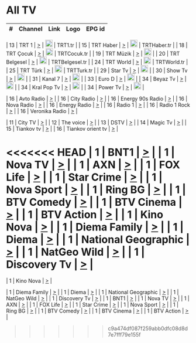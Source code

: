<h1>All TV</h1>

| #   | Channel        | Link  | Logo | EPG id |
|:---:|:--------------:|:-----:|:----:|:------:|

| 13  | TRT 1            | [>](https://tv-trt1.medya.trt.com.tr/master.m3u8) | <img height="20" src="https://i.imgur.com/j786OLG.png"/> | TRT1.tr |
| 15  | TRT Haber        | [>](https://tv-trthaber.medya.trt.com.tr/master.m3u8) | <img height="20" src="https://i.imgur.com/OVfo8Ab.png"/> | TRTHaber.tr |
| 18  | TRT Çocuk        | [>](https://tv-trtcocuk.medya.trt.com.tr/master.m3u8) | <img height="20" src="https://i.imgur.com/QLFmD6d.png"/> | TRTCocuk.tr |
| 19  | TRT Müzik        | [>](https://tv-trtmuzik.medya.trt.com.tr/master.m3u8) | <img height="20" src="https://i.imgur.com/fIVFCEd.png"/> |
| 20  | TRT Belgesel     | [>](https://tv-trtbelgesel.medya.trt.com.tr/master.m3u8) | <img height="20" src="https://i.imgur.com/MGO87pe.png"/> | TRTBelgesel.tr |
| 24  | TRT World        | [>](https://tv-trtworld.medya.trt.com.tr/master.m3u8) | <img height="20" src="https://i.imgur.com/JEA2xpv.png"/> | TRTWorld.tr |
| 25  | TRT Türk         | [>](https://tv-trtturk.medya.trt.com.tr/master.m3u8) | <img height="20" src="https://i.imgur.com/OSTOQNw.png"/> | TRTTurk.tr |
| 29  | Star Tv   | [>](https://dogus-live.daioncdn.net/startv/startv_360p.m3u8) | <img height="20" src="https://i.imgur.com/IebUZx1.png"/> |
| 30  | Show Tv     | [>](https://ciner-live.daioncdn.net/showtv/showtv.m3u8) | <img height="20" src="https://i.imgur.com/IebUZx1.png"/> |
| 31  | Kanal 7     | [>](https://kanal7-live.daioncdn.net/kanal7/kanal7.m3u8) | <img height="20" src="https://i.imgur.com/IebUZx1.png"/> |
| 33  | Euro D    | [>](https://www.youtube.com/user/KanalD/live) | <img height="20" src="https://i.imgur.com/IebUZx1.png"/> |
| 34  | Beyaz Tv     | [>](https://beyaztv-live.daioncdn.net/beyaztv/beyaztv.m3u8) | <img height="20" src="https://i.imgur.com/IebUZx1.png"/> |
| 34  | Kral Pop Tv     | [>](https://www.youtube.com/watch?v=GuFTuKoXepw) | <img height="20" src="https://i.imgur.com/IebUZx1.png"/> |
| 34  | Power Tv     | [>](https://livetv.powerapp.com.tr/powerTV/powerhd.smil/chunklist.m3u8) | <img height="20" src="https://i.imgur.com/IebUZx1.png"/> |

| 16  | Avto Radio | [>](http://stream.metacast.eu/avtoradio.mp3.m3u) |
| 16  | City Radio | [>](http://stream.metacast.eu/city.aac.m3u) |
| 16  | Energy 90s Radio | [>](http://stream.metacast.eu/energy-90s.m3u) |
| 16  | Nova Radio | [>](http://stream.metacast.eu/nova.aac.m3u) |
| 16  | Energy Radio | [>](http://stream.metacast.eu/nrj.aac.m3u) |
| 16  | Radio 1 | [>](http://stream.metacast.eu/radio1.aac.m3u) |
| 16  | Radio 1 Rock | [>](http://stream.metacast.eu/radio1rock.aac.m3u) |
| 16  | Veronika Radio | [>](http://stream.metacast.eu/veronika.aac.m3u) |

| 11  | City TV | [>](https://tv.city.bg/play/tshls/citytv/index.m3u8) |
| 12  | The voice | [>](https://bss1.neterra.tv/thevoice/thevoice.m3u8) |
| 13  | DSTV | [>](http://46.249.95.140:8081/hls/data.m3u8) |
| 14  | Magic Tv | [>](https://bss1.neterra.tv/magictv/magictv.m3u8) |
| 15  | Tiankov tv | [>](https://streamer103.neterra.tv/tiankov-folk/live.m3u8) |
| 16  | Tiankov orient tv | [>](https://streamer103.neterra.tv/tiankov-orient/live.m3u8) |

<<<<<<< HEAD
| 1 | BNT1 | [>](https://ymkaya.xyz:15162/tv/bnt1/playlist.m3u8?wmsAuthSign=c2VydmVyX3RpbWU9Ny8zMS8yMDI1IDE6MTA6MzcgUE0maGFzaF92YWx1ZT1RNkR3bkNreDhMZ2U4eEhqSzBkd0tBPT0mdmFsaWRtaW51dGVzPTYw) |
| 1 | Nova TV | [>](https://ymkaya.xyz:15162/tv/novatv/playlist.m3u8?wmsAuthSign=c2VydmVyX3RpbWU9Ny8zMS8yMDI1IDE6MTA6NDcgUE0maGFzaF92YWx1ZT1TMk9RZExvdW9rbmp4cnpVYkVwWkJ3PT0mdmFsaWRtaW51dGVzPTYw) |
| 1 | AXN | [>](https://ymkaya.xyz:15162/tv/axn/playlist.m3u8?wmsAuthSign=c2VydmVyX3RpbWU9Ny8zMS8yMDI1IDE6MTA6NTcgUE0maGFzaF92YWx1ZT1DcHkvWmZFbnpwY2JwbnhjdmJHUWhRPT0mdmFsaWRtaW51dGVzPTYw) |
| 1 | FOX Life | [>](https://ymkaya.xyz:15162/tv/foxlife/playlist.m3u8?wmsAuthSign=c2VydmVyX3RpbWU9Ny8zMS8yMDI1IDE6MTE6MDYgUE0maGFzaF92YWx1ZT1xdjBKd3N3U3VpelpsSE9EcTRqbmpBPT0mdmFsaWRtaW51dGVzPTYw) |
| 1 | Star Crime | [>](https://ymkaya.xyz:15162/tv/foxcrime/playlist.m3u8?wmsAuthSign=c2VydmVyX3RpbWU9Ny8zMS8yMDI1IDE6MTE6MTcgUE0maGFzaF92YWx1ZT1ZOG83YXlhZG10dFg4eFN6bVRMSzNRPT0mdmFsaWRtaW51dGVzPTYw) |
| 1 | Nova Sport | [>](https://ymkaya.xyz:15162/tv/novasport/playlist.m3u8?wmsAuthSign=c2VydmVyX3RpbWU9Ny8zMS8yMDI1IDE6MTE6MjkgUE0maGFzaF92YWx1ZT1YQzlaV3MvZXhTRkxFWDQ2Yys4K2tBPT0mdmFsaWRtaW51dGVzPTYw) |
| 1 | Ring BG | [>](https://ymkaya.xyz:15162/tv/ringbg/playlist.m3u8?wmsAuthSign=c2VydmVyX3RpbWU9Ny8zMS8yMDI1IDE6MTE6MzkgUE0maGFzaF92YWx1ZT02QTRLNXgrTmV4WVp3ZlF5N3BhYkVRPT0mdmFsaWRtaW51dGVzPTYw) |
| 1 | BTV Comedy | [>](https://ymkaya.xyz:15162/tv/btvcomedy/playlist.m3u8?wmsAuthSign=c2VydmVyX3RpbWU9Ny8zMS8yMDI1IDE6MTE6NDkgUE0maGFzaF92YWx1ZT1ueTlDeUVCaWoxbjBTSkgySWNkZmxBPT0mdmFsaWRtaW51dGVzPTYw) |
| 1 | BTV Cinema | [>](https://ymkaya.xyz:15162/tv/btvcinema/playlist.m3u8?wmsAuthSign=c2VydmVyX3RpbWU9Ny8zMS8yMDI1IDE6MTE6NTkgUE0maGFzaF92YWx1ZT1xY2laeENmYmdNMzB3Wi9UV1JwLzlnPT0mdmFsaWRtaW51dGVzPTYw) |
| 1 | BTV Action | [>](https://ymkaya.xyz:15162/tv/btvaction/playlist.m3u8?wmsAuthSign=c2VydmVyX3RpbWU9Ny8zMS8yMDI1IDE6MTI6MDggUE0maGFzaF92YWx1ZT1tM1RQMU96b2JrdzN6S1JSZk03UEdRPT0mdmFsaWRtaW51dGVzPTYw) |
| 1 | Kino Nova | [>](https://ymkaya.xyz:15162/tv/kinonova/playlist.m3u8?wmsAuthSign=c2VydmVyX3RpbWU9Ny8zMS8yMDI1IDE6MTI6MTggUE0maGFzaF92YWx1ZT1nV0Zhdmp2aDBOVTI0S01PcDRrMm1RPT0mdmFsaWRtaW51dGVzPTYw) |
| 1 | Diema Family | [>](https://ymkaya.xyz:15162/tv/diemafamily/playlist.m3u8?wmsAuthSign=c2VydmVyX3RpbWU9Ny8zMS8yMDI1IDE6MTI6MjggUE0maGFzaF92YWx1ZT02cDJpWVZiWGJYdk9TR21DSUU2OW13PT0mdmFsaWRtaW51dGVzPTYw) |
| 1 | Diema | [>](https://ymkaya.xyz:15162/tv/diema/playlist.m3u8?wmsAuthSign=c2VydmVyX3RpbWU9Ny8zMS8yMDI1IDE6MTI6MzggUE0maGFzaF92YWx1ZT1WYWo5RmExR0ZTcWZjRmFqMHZYUTdBPT0mdmFsaWRtaW51dGVzPTYw) |
| 1 | National Geographic | [>](https://ymkaya.xyz:15162/tv/natgeo/playlist.m3u8?wmsAuthSign=c2VydmVyX3RpbWU9Ny8zMS8yMDI1IDE6MTI6NDggUE0maGFzaF92YWx1ZT1MYXptc3VoRU5pK2lQQVcxNGs1Q2dRPT0mdmFsaWRtaW51dGVzPTYw) |
| 1 | NatGeo Wild | [>](https://ymkaya.xyz:15162/tv/natgeowild/playlist.m3u8?wmsAuthSign=c2VydmVyX3RpbWU9Ny8zMS8yMDI1IDE6MTI6NTggUE0maGFzaF92YWx1ZT1vOFFsWTQ1SUtuQlZGYmF4Zzd4VUFRPT0mdmFsaWRtaW51dGVzPTYw) |
| 1 | Discovery Tv | [>](https://ymkaya.xyz:15162/tv/discovery/playlist.m3u8?wmsAuthSign=c2VydmVyX3RpbWU9Ny8zMS8yMDI1IDE6MTM6MDggUE0maGFzaF92YWx1ZT1ncnNRd1gzeUF5NmdDYTRnVS80eUh3PT0mdmFsaWRtaW51dGVzPTYw) |
=======


| 1 | Kino Nova | [>](https://ymkaya.xyz:11336/tv/kinonova/playlist.m3u8?wmsAuthSign=c2VydmVyX3RpbWU9MS8yLzIwMjUgNDo0MDoyMCBBTSZoYXNoX3ZhbHVlPWlFS1FrWEtMMVRFM3l5YklUWUJQUHc9PSZ2YWxpZG1pbnV0ZXM9NjA=) |

| 1 | Diema Family | [>](https://ymkaya.xyz:11336/tv/diemafamily/playlist.m3u8?wmsAuthSign=c2VydmVyX3RpbWU9MS8yLzIwMjUgNDo0MDozMCBBTSZoYXNoX3ZhbHVlPUVUaTVKTldvZTF5WVVCM0YwL21kaXc9PSZ2YWxpZG1pbnV0ZXM9NjA=) |
| 1 | Diema | [>](https://ymkaya.xyz:11336/tv/diema/playlist.m3u8?wmsAuthSign=c2VydmVyX3RpbWU9MS8yLzIwMjUgNDo0MDo0MCBBTSZoYXNoX3ZhbHVlPVlYMWVJT2NuUjNpUTBsaytEUFFOS2c9PSZ2YWxpZG1pbnV0ZXM9NjA=) |
| 1 | National Geographic | [>](https://ymkaya.xyz:11336/tv/natgeo/playlist.m3u8?wmsAuthSign=c2VydmVyX3RpbWU9MS8yLzIwMjUgNDo0MTo0MSBBTSZoYXNoX3ZhbHVlPTJQTlVmcG5nYWx0M013eUhGRGxnd0E9PSZ2YWxpZG1pbnV0ZXM9NjA=) |
| 1 | NatGeo Wild | [>](https://ymkaya.xyz:11336/tv/natgeowild/playlist.m3u8?wmsAuthSign=c2VydmVyX3RpbWU9MS8yLzIwMjUgNDo0MTo1MSBBTSZoYXNoX3ZhbHVlPVl1OXZaTTliN0hGWEN3eDBYd1duNkE9PSZ2YWxpZG1pbnV0ZXM9NjA=) |
| 1 | Discovery Tv | [>](https://ymkaya.xyz:11336/tv/discovery/playlist.m3u8?wmsAuthSign=c2VydmVyX3RpbWU9MS8yLzIwMjUgNDo0MjowMSBBTSZoYXNoX3ZhbHVlPWtBQmdLNlY2RmQwWElzMVYzSDJyVkE9PSZ2YWxpZG1pbnV0ZXM9NjA=) |
| 1 | BNT1 | [>](https://ymkaya.xyz:11336/tv/bnt1/playlist.m3u8?wmsAuthSign=c2VydmVyX3RpbWU9MS8yLzIwMjUgNDozODozOCBBTSZoYXNoX3ZhbHVlPVVrMVlRQXpJWlhYeUh6ZFVpSC9NMUE9PSZ2YWxpZG1pbnV0ZXM9NjA=) |
| 1 | Nova TV | [>](https://ymkaya.xyz:11336/tv/novatv/playlist.m3u8?wmsAuthSign=c2VydmVyX3RpbWU9MS8yLzIwMjUgNDozODo0OCBBTSZoYXNoX3ZhbHVlPUVxQjh1a0ZzYkVGZU8zZDFGTzdreVE9PSZ2YWxpZG1pbnV0ZXM9NjA=) |
| 1 | AXN | [>](https://ymkaya.xyz:11336/tv/axn/playlist.m3u8?wmsAuthSign=c2VydmVyX3RpbWU9MS8yLzIwMjUgNDozODo1OCBBTSZoYXNoX3ZhbHVlPUpkWStGY1hkNXhaOVpPZ0thQ0FZL3c9PSZ2YWxpZG1pbnV0ZXM9NjA=) |
| 1 | FOX Life | [>](https://ymkaya.xyz:11336/tv/foxlife/playlist.m3u8?wmsAuthSign=c2VydmVyX3RpbWU9MS8yLzIwMjUgNDozOToxMCBBTSZoYXNoX3ZhbHVlPWt1ZDc1T3AzYlZDTjJnSy9TU0xJZlE9PSZ2YWxpZG1pbnV0ZXM9NjA=) |
| 1 | Star Crime | [>](https://ymkaya.xyz:11336/tv/foxcrime/playlist.m3u8?wmsAuthSign=c2VydmVyX3RpbWU9MS8yLzIwMjUgNDozOToyMCBBTSZoYXNoX3ZhbHVlPXIwVU45Nm9FR1l2enNkTG9TanBxbmc9PSZ2YWxpZG1pbnV0ZXM9NjA=) |
| 1 | Nova Sport | [>](https://ymkaya.xyz:11336/tv/novasport/playlist.m3u8?wmsAuthSign=c2VydmVyX3RpbWU9MS8yLzIwMjUgNDozOTozMCBBTSZoYXNoX3ZhbHVlPXlSZ0UxazVaM0xhSmc0NmR4T0c1T2c9PSZ2YWxpZG1pbnV0ZXM9NjA=) |
| 1 | Ring BG | [>](https://ymkaya.xyz:11336/tv/ringbg/playlist.m3u8?wmsAuthSign=c2VydmVyX3RpbWU9MS8yLzIwMjUgNDozOTo0MCBBTSZoYXNoX3ZhbHVlPTR4aUlFNHVUYWN4enY1WkVuOFZma2c9PSZ2YWxpZG1pbnV0ZXM9NjA=) |
| 1 | BTV Comedy | [>](https://ymkaya.xyz:11336/tv/btvcomedy/playlist.m3u8?wmsAuthSign=c2VydmVyX3RpbWU9MS8yLzIwMjUgNDozOTo1MCBBTSZoYXNoX3ZhbHVlPUtrMTJ2RHNTTUU1RFp1ZkVOdXFSK3c9PSZ2YWxpZG1pbnV0ZXM9NjA=) |
| 1 | BTV Cinema | [>](https://ymkaya.xyz:11336/tv/btvcinema/playlist.m3u8?wmsAuthSign=c2VydmVyX3RpbWU9MS8yLzIwMjUgNDozOTo1OSBBTSZoYXNoX3ZhbHVlPTZWcU9FZW56cG1NM1lrYy8xNE5NeHc9PSZ2YWxpZG1pbnV0ZXM9NjA=) |
| 1 | BTV Action | [>](https://ymkaya.xyz:11336/tv/btvaction/playlist.m3u8?wmsAuthSign=c2VydmVyX3RpbWU9MS8yLzIwMjUgNDo0MDoxMCBBTSZoYXNoX3ZhbHVlPUlDd0ErRkZVWThyMVZwR3c2REdGZ3c9PSZ2YWxpZG1pbnV0ZXM9NjA=) |
>>>>>>> c9a474df087f259abb0dfc08d8d7e7fff79e155f
